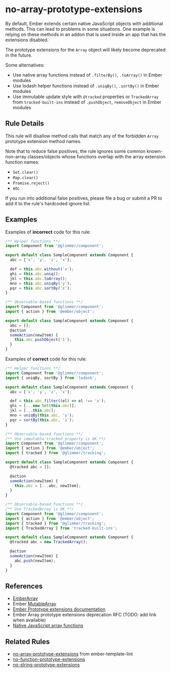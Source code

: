 # no-array-prototype-extensions

By default, Ember extends certain native JavaScript objects with additional methods. This can lead to problems in some situations. One example is relying on these methods in an addon that is used inside an app that has the extensions disabled.

The prototype extensions for the `Array` object will likely become deprecated in the future.

Some alternatives:

* Use native array functions instead of `.filterBy()`, `.toArray()` in Ember modules
* Use lodash helper functions instead of `.uniqBy()`, `.sortBy()` in Ember modules
* Use immutable update style with `@tracked` properties or `TrackedArray` from `tracked-built-ins` instead of `.pushObject`, `removeObject` in Ember modules

## Rule Details

This rule will disallow method calls that match any of the forbidden `Array` prototype extension method names.

Note that to reduce false positives, the rule ignores some common known-non-array classes/objects whose functions overlap with the array extension function names:

* `Set.clear()`
* `Map.clear()`
* `Promise.reject()`
* etc

If you run into additional false positives, please file a bug or submit a PR to add it to the rule's hardcoded ignore list.

## Examples

Examples of **incorrect** code for this rule:

```js
/** Helper functions **/
import Component from '@glimmer/component';

export default class SampleComponent extends Component {
  abc = ['x', 'y', 'z', 'x'];

  def = this.abc.without('x');
  ghi = this.abc.uniq();
  jkl = this.abc.toArray();
  mno = this.abc.uniqBy('y');
  pqr = this.abc.sortBy('z');
}
```

```js
/** Observable-based functions **/
import Component from '@glimmer/component';
import { action } from '@ember/object';

export default class SampleComponent extends Component {
  abc = [];
  @action
  someAction(newItem) {
    this.abc.pushObject('1');
  }
}
```

Examples of **correct** code for this rule:

```js
/** Helper functions **/
import Component from '@glimmer/component';
import { uniqBy, sortBy } from 'lodash';

export default class SampleComponent extends Component {
  abc = ['x', 'y', 'z', 'x'];

  def = this.abc.filter((el) => el !== 'x');
  ghi = [...new Set(this.abc)];
  jkl = [...this.abc];
  mno = uniqBy(this.abc, 'y');
  pqr = sortBy(this.abc, 'z');
}
```

```js
/** Observable-based functions **/
/** Use immutable tracked property is OK **/
import Component from '@glimmer/component';
import { action } from '@ember/object';
import { tracked } from '@glimmer/tracking';

export default class SampleComponent extends Component {
  @tracked abc = [];

  @action
  someAction(newItem) {
    this.abc = [...abc, newItem];
  }
}
```

```js
/** Observable-based functions **/
/** Use TrackedArray is OK **/
import Component from '@glimmer/component';
import { action } from '@ember/object';
import { tracked } from '@glimmer/tracking';
import { TrackedArray } from 'tracked-built-ins';

export default class SampleComponent extends Component {
  @tracked abc = new TrackedArray();

  @action
  someAction(newItem) {
    abc.push(newItem);
  }
}
```

## References

* [EmberArray](https://api.emberjs.com/ember/release/classes/EmberArray)
* Ember [MutableArray](https://api.emberjs.com/ember/release/classes/MutableArray)
* [Ember Prototype extensions documentation](https://guides.emberjs.com/release/configuring-ember/disabling-prototype-extensions/)
* Ember Array prototype extensions deprecation RFC (TODO: add link when available)
* [Native JavaScript array functions](https://developer.mozilla.org/en-US/docs/Web/JavaScript/Reference/Global_Objects/Array)

## Related Rules

* [no-array-prototype-extensions](https://github.com/ember-template-lint/ember-template-lint/blob/master/docs/rule/no-array-prototype-extensions.md) from ember-template-lint
* [no-function-prototype-extensions](no-function-prototype-extensions.md)
* [no-string-prototype-extensions](no-string-prototype-extensions.md)
